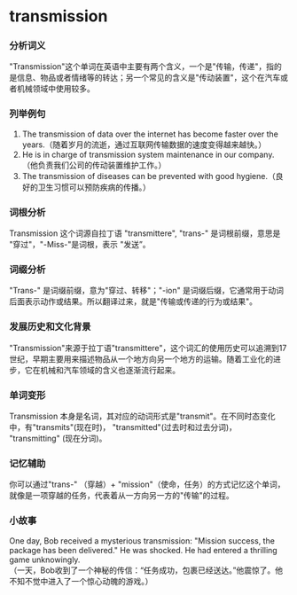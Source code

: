# transmission

### 分析词义

  

"Transmission"这个单词在英语中主要有两个含义，一个是"传输，传递"，指的是信息、物品或者情绪等的转达；另一个常见的含义是"传动装置"，这个在汽车或者机械领域中使用较多。

  

### 列举例句

  

1.  The transmission of data over the internet has become faster over the years.（随着岁月的流逝，通过互联网传输数据的速度变得越来越快。）
2.  He is in charge of transmission system maintenance in our company.（他负责我们公司的传动装置维护工作。）
3.  The transmission of diseases can be prevented with good hygiene.（良好的卫生习惯可以预防疾病的传播。）

  

### 词根分析

  

Transmission 这个词源自拉丁语 "transmittere", "trans-" 是词根前缀，意思是 "穿过"，"-Miss-"是词根，表示 "发送”。

  

### 词缀分析

  

"Trans-" 是词缀前缀，意为"穿过、转移"；"-ion" 是词缀后缀，它通常用于动词后面表示动作或结果。所以翻译过来，就是"传输或传递的行为或结果"。

  

### 发展历史和文化背景

  

"Transmission"来源于拉丁语"transmittere"，这个词汇的使用历史可以追溯到17世纪，早期主要用来描述物品从一个地方向另一个地方的运输。随着工业化的进步，它在机械和汽车领域的含义也逐渐流行起来。

  

### 单词变形

  

Transmission 本身是名词，其对应的动词形式是"transmit"。在不同时态变化中，有"transmits"(现在时)， "transmitted"(过去时和过去分词)， "transmitting" (现在分词)。

  

### 记忆辅助

  

你可以通过"trans-" （穿越）+ "mission"（使命，任务）的方式记忆这个单词，就像是一项穿越的任务，代表着从一方向另一方的"传输"的过程。

  

### 小故事

  

One day, Bob received a mysterious transmission: "Mission success, the package has been delivered." He was shocked. He had entered a thrilling game unknowingly.  
（一天，Bob收到了一个神秘的传信：“任务成功，包裹已经送达。”他震惊了。他不知不觉中进入了一个惊心动魄的游戏。）
